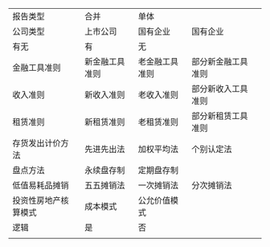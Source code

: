<table>
   <tr>
      <td>报告类型</td>
      <td>合并</td>
      <td>单体</td>
      <td></td>
   </tr>
   <tr>
      <td>公司类型</td>
      <td>上市公司</td>
      <td>国有企业</td>
      <td>国有企业</td>
      <td></td>
   </tr>
   <tr>
      <td>有无</td>
      <td>有</td>
      <td>无</td>
      <td></td>
   </tr>
   <tr>
      <td>金融工具准则</td>
      <td>新金融工具准则</td>
      <td>老金融工具准则</td>
      <td>部分新金融工具准则</td>
   </tr>
   <tr>
      <td>收入准则</td>
      <td>新收入准则</td>
      <td>老收入准则</td>
      <td>部分新收入工具准则</td>
   </tr>
   <tr>
      <td>租赁准则</td>
      <td>新租赁准则</td>
      <td>老租赁准则</td>
      <td>部分新租赁工具准则</td>
   </tr>
   <tr>
      <td>存货发出计价方法</td>
      <td>先进先出法</td>
      <td>加权平均法</td>
      <td>个别认定法</td>
   </tr>
   <tr>
      <td>盘点方法</td>
      <td>永续盘存制</td>
      <td>定期盘存制</td>
      <td></td>
   </tr>
   <tr>
      <td>低值易耗品摊销</td>
      <td>五五摊销法</td>
      <td>一次摊销法</td>
      <td>分次摊销法</td>
   </tr>
   <tr>
      <td>投资性房地产核算模式</td>
      <td>成本模式</td>
      <td>公允价值模式</td>
      <td></td>
   </tr>
   <tr>
      <td>逻辑</td>
      <td>是</td>
      <td>否</td>
      <td></td>
   </tr>
   <tr>
      <td></td>
   </tr>
</table>




